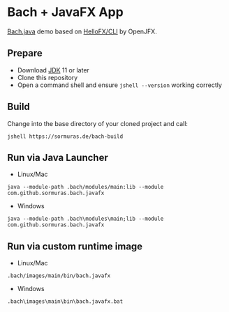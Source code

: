 # Bach + JavaFX App

[Bach.java] demo based on [HelloFX/CLI](https://github.com/openjfx/samples/tree/master/HelloFX/CLI) by OpenJFX.

## Prepare

- Download [JDK] 11 or later
- Clone this repository
- Open a command shell and ensure `jshell --version` working correctly

## Build

Change into the base directory of your cloned project and call:

```shell script
jshell https://sormuras.de/bach-build
```

## Run via Java Launcher

- Linux/Mac
```shell script
java --module-path .bach/modules/main:lib --module com.github.sormuras.bach.javafx
```

- Windows
```shell script
java --module-path .bach\modules\main;lib --module com.github.sormuras.bach.javafx
```

## Run via custom runtime image

- Linux/Mac
```shell script
.bach/images/main/bin/bach.javafx
```

- Windows
```shell script
.bach\images\main\bin\bach.javafx.bat
```


[Bach.java]: https://github.com/sormuras/bach
[JDK]: https://jdk.java.net
